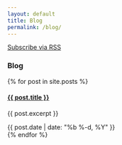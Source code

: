 ```yaml
---
layout: default
title: Blog
permalink: /blog/
---
```


<div class='container-fluid container-content'>
  <div class='row'>
    <div class='col-md-8 col-md-offset-2 col-xs-10 col-xs-offset-1'>
      <div class='page-header'>
        <div class='pull-right'>
          <a href="{{ "/feed.xml" | prepend: site.baseurl }}">
            <span class='fa fa-rss'></span>
            Subscribe via RSS
          </a>
        </div>
        <h3>Blog</h3>
      </div>
      {% for post in site.posts %}
        <div class='media'>
          <div class='media-body'>
            <div class='media-heading'>
              <h4><a class="post-link" href="{{ post.url | prepend: site.baseurl }}">{{ post.title }}</a></h4>
            </div>
            <p>{{ post.excerpt }}</p>
            <span class="post-meta text-muted">
              <span class='fa fa-calendar'></span>
              {{ post.date | date: "%b %-d, %Y" }}
            </span>
          </div>
        </div>
      {% endfor %}
    </div>
  </div>
</div>
